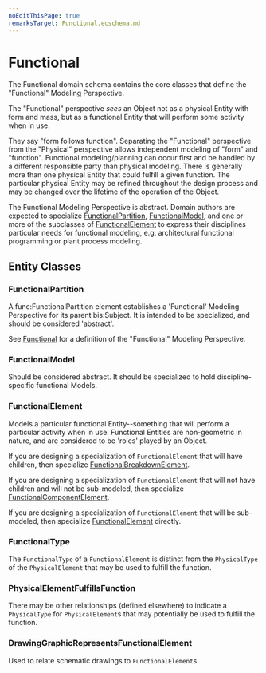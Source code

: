```yaml
---
noEditThisPage: true
remarksTarget: Functional.ecschema.md
---
```


# Functional

The Functional domain schema contains the core classes that define the "Functional" Modeling Perspective.

The "Functional" perspective *sees* an Object not as a physical Entity with form and mass, but as a functional Entity that will perform some activity when in use.

They say "form follows function". Separating the "Functional" perspective from the "Physical" perspective allows independent modeling of "form" and "function". Functional modeling/planning can occur first and be handled by a different responsible party than physical modeling. There is generally more than one physical Entity that could fulfill a given function. The particular physical Entity may be refined throughout the design process and may be changed over the lifetime of the operation of the Object.

The Functional Modeling Perspective is abstract. Domain authors are expected to specialize [FunctionalPartition](#functionalpartition), [FunctionalModel](#functionalmodel), and one or more of the subclasses of [FunctionalElement](#functionalelement) to express their disciplines particular needs for functional modeling, e.g. architectural functional programming or plant process modeling.

## Entity Classes

### FunctionalPartition

A func:FunctionalPartition element establishes a 'Functional' Modeling Perspective for its parent bis:Subject. It is intended to be specialized, and should be considered 'abstract'.

See [Functional](#functional) for a definition of the "Functional" Modeling Perspective.

### FunctionalModel

Should be considered abstract. It should be specialized to hold discipline-specific functional Models.

### FunctionalElement

Models a particular functional Entity--something that will perform a particular activity when in use. Functional Entities are non-geometric in nature, and are considered to be 'roles' played by an Object.

If you are designing a specialization of `FunctionalElement` that will have children, then specialize [FunctionalBreakdownElement](#functionalbreakdownelement).

If you are designing a specialization of `FunctionalElement` that will not have children and will not be sub-modeled, then specialize [FunctionalComponentElement](#functionalbreakdownelement).

If you are designing a specialization of `FunctionalElement` that will be sub-modeled, then specialize [FunctionalElement](#functionalelement) directly.

### FunctionalType

The `FunctionalType` of a `FunctionalElement` is distinct from the `PhysicalType` of the `PhysicalElement` that may be used to fulfill the function.

### PhysicalElementFulfillsFunction

There may be other relationships (defined elsewhere) to indicate a `PhysicalType` for `PhysicalElement`s that may potentially be used to fulfill the function.

### DrawingGraphicRepresentsFunctionalElement

Used to relate schematic drawings to `FunctionalElement`s.
